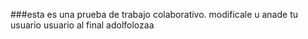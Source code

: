###esta es una prueba de trabajo colaborativo.  modificale u anade tu usuario usuario al final
adolfolozaa
 